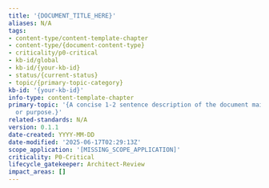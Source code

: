 ```yaml
---
title: '{DOCUMENT_TITLE_HERE}'
aliases: N/A
tags:
- content-type/content-template-chapter
- content-type/{document-content-type}
- criticality/p0-critical
- kb-id/global
- kb-id/{your-kb-id}
- status/{current-status}
- topic/{primary-topic-category}
kb-id: '{your-kb-id}'
info-type: content-template-chapter
primary-topic: '{A concise 1-2 sentence description of the document main subject matter
  or purpose.}'
related-standards: N/A
version: 0.1.1
date-created: YYYY-MM-DD
date-modified: '2025-06-17T02:29:13Z'
scope_application: '[MISSING_SCOPE_APPLICATION]'
criticality: P0-Critical
lifecycle_gatekeeper: Architect-Review
impact_areas: []
---
```

<!--
This is a canonical frontmatter template.
Replace placeholder values (e.g., {DOCUMENT_TITLE_HERE}, {your-kb-id}) with actual data.
Refer to U-METADATA-FRONTMATTER-RULES-001.md for detailed rules on populating each field.
The body of the document starts after this comment block.
-->
